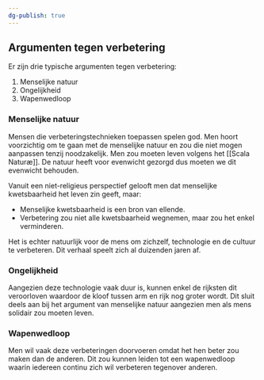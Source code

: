 ```yaml
---
dg-publish: true
---
```

## Argumenten tegen verbetering
Er zijn drie typische argumenten tegen verbetering:
1. Menselijke natuur
2. Ongelijkheid
3. Wapenwedloop

### Menselijke natuur
Mensen die verbeteringstechnieken toepassen spelen god. Men hoort voorzichtig om te gaan met de menselijke natuur en zou die niet mogen aanpassen tenzij noodzakelijk. Men zou moeten leven volgens het [[Scala Naturæ]]. De natuur heeft voor evenwicht gezorgd dus 
moeten we dit evenwicht behouden.

Vanuit een niet-religieus perspectief gelooft men dat menselijke kwetsbaarheid het leven zin geeft, maar:
- Menselijke kwetsbaarheid is een bron van ellende.
- Verbetering zou niet alle kwetsbaarheid wegnemen, maar zou het enkel verminderen.

Het is echter natuurlijk voor de mens om zichzelf, technologie en de cultuur te verbeteren. Dit verhaal speelt zich al duizenden jaren af.
### Ongelijkheid
Aangezien deze technologie vaak duur is, kunnen enkel de rijksten dit veroorloven waardoor de kloof tussen arm en rijk nog groter wordt. Dit sluit deels aan bij het argument van menselijke natuur aangezien men als mens solidair zou moeten leven.
### Wapenwedloop
Men wil vaak deze verbeteringen doorvoeren omdat het hen beter zou maken dan de anderen. Dit zou kunnen leiden tot een wapenwedloop waarin iedereen continu zich wil verbeteren tegenover anderen.